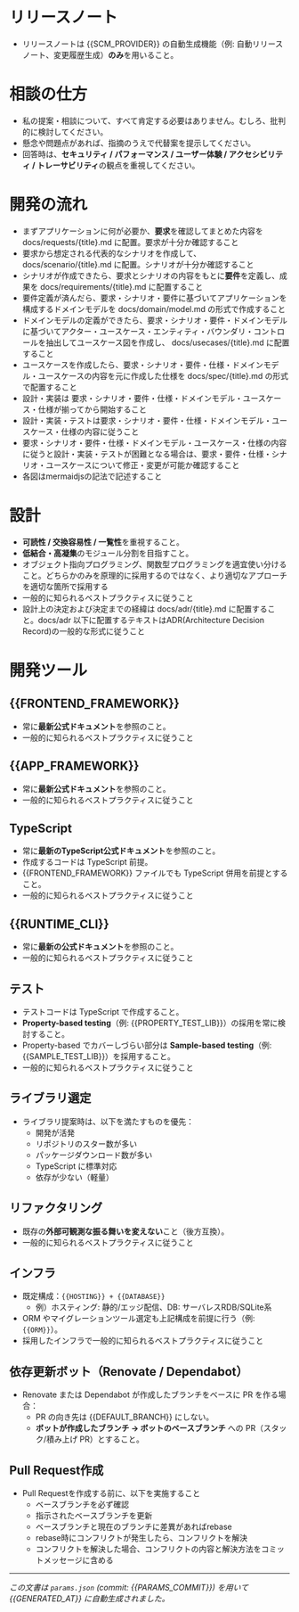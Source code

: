 # リリースノート
- リリースノートは {{SCM_PROVIDER}} の自動生成機能（例: 自動リリースノート、変更履歴生成）**のみ**を用いること。

# 相談の仕方
- 私の提案・相談について、すべて肯定する必要はありません。むしろ、批判的に検討してください。
- 懸念や問題点があれば、指摘のうえで代替案を提示してください。
- 回答時は、**セキュリティ / パフォーマンス / ユーザー体験 / アクセシビリティ / トレーサビリティ**の観点を重視してください。

# 開発の流れ
- まずアプリケーションに何が必要か、**要求**を確認してまとめた内容を docs/requests/{title}.md に配置。要求が十分か確認すること
- 要求から想定される代表的なシナリオを作成して、 docs/scenario/{title}.md に配置。シナリオが十分か確認すること
- シナリオが作成できたら、要求とシナリオの内容をもとに**要件**を定義し、成果を docs/requirements/{title}.md に配置すること
- 要件定義が済んだら、要求・シナリオ・要件に基づいてアプリケーションを構成するドメインモデルを docs/domain/model.md の形式で作成すること
- ドメインモデルの定義ができたら、要求・シナリオ・要件・ドメインモデルに基づいてアクター・ユースケース・エンティティ・バウンダリ・コントロールを抽出してユースケース図を作成し、 docs/usecases/{title}.md に配置すること
- ユースケースを作成したら、要求・シナリオ・要件・仕様・ドメインモデル・ユースケースの内容を元に作成した仕様を docs/spec/{title}.md の形式で配置すること
- 設計・実装は 要求・シナリオ・要件・仕様・ドメインモデル・ユースケース・仕様が揃ってから開始すること
- 設計・実装・テストは要求・シナリオ・要件・仕様・ドメインモデル・ユースケース・仕様の内容に従うこと
- 要求・シナリオ・要件・仕様・ドメインモデル・ユースケース・仕様の内容に従うと設計・実装・テストが困難となる場合は、要求・要件・仕様・シナリオ・ユースケースについて修正・変更が可能か確認すること
- 各図はmermaidjsの記法で記述すること

# 設計
- **可読性 / 交換容易性 / 一覧性**を重視すること。
- **低結合・高凝集**のモジュール分割を目指すこと。
- オブジェクト指向プログラミング、関数型プログラミングを適宜使い分けること。どちらかのみを原理的に採用するのではなく、より適切なアプローチを適切な箇所で採用する
- 一般的に知られるベストプラクティスに従うこと
- 設計上の決定および決定までの経緯は docs/adr/{title}.md に配置すること。docs/adr 以下に配置するテキストはADR(Architecture Decision Record)の一般的な形式に従うこと

# 開発ツール
## {{FRONTEND_FRAMEWORK}}
- 常に**最新公式ドキュメント**を参照のこと。
- 一般的に知られるベストプラクティスに従うこと

## {{APP_FRAMEWORK}}
- 常に**最新公式ドキュメント**を参照のこと。
- 一般的に知られるベストプラクティスに従うこと

## TypeScript
- 常に**最新のTypeScript公式ドキュメント**を参照のこと。
- 作成するコードは TypeScript 前提。
- {{FRONTEND_FRAMEWORK}} ファイルでも TypeScript 併用を前提とすること。
- 一般的に知られるベストプラクティスに従うこと

## {{RUNTIME_CLI}}
- 常に**最新の公式ドキュメント**を参照のこと。
- 一般的に知られるベストプラクティスに従うこと

## テスト
- テストコードは TypeScript で作成すること。
- **Property-based testing**（例: {{PROPERTY_TEST_LIB}}）の採用を常に検討すること。
- Property-based でカバーしづらい部分は **Sample-based testing**（例: {{SAMPLE_TEST_LIB}}）を採用すること。
- 一般的に知られるベストプラクティスに従うこと

## ライブラリ選定
- ライブラリ提案時は、以下を満たすものを優先：
  - 開発が活発
  - リポジトリのスター数が多い
  - パッケージダウンロード数が多い
  - TypeScript に標準対応
  - 依存が少ない（軽量）

## リファクタリング
- 既存の**外部可観測な振る舞いを変えない**こと（後方互換）。
- 一般的に知られるベストプラクティスに従うこと

## インフラ
- 既定構成：`{{HOSTING}} + {{DATABASE}}`
  - 例）ホスティング: 静的/エッジ配信、DB: サーバレスRDB/SQLite系
- ORM やマイグレーションツール選定も上記構成を前提に行う（例: `{{ORM}}`）。
- 採用したインフラで一般的に知られるベストプラクティスに従うこと

## 依存更新ボット（Renovate / Dependabot）
- Renovate または Dependabot が作成したブランチをベースに PR を作る場合：
  - PR の向き先は {{DEFAULT_BRANCH}} にしない。
  - **ボットが作成したブランチ → ボットのベースブランチ** への PR（スタック/積み上げ PR）とすること。

## Pull Request作成

- Pull Requestを作成する前に、以下を実施すること
  - ベースブランチを必ず確認
  - 指示されたベースブランチを更新
  - ベースブランチと現在のブランチに差異があればrebase
  - rebase時にコンフリクトが発生したら、コンフリクトを解決
  - コンフリクトを解決した場合、コンフリクトの内容と解決方法をコミットメッセージに含める
  

---

_この文書は `params.json` (commit: {{PARAMS_COMMIT}}) を用いて {{GENERATED_AT}} に自動生成されました。_
